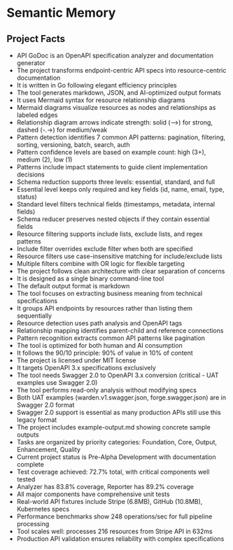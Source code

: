 # Semantic Memory

## Project Facts
- API GoDoc is an OpenAPI specification analyzer and documentation generator
- The project transforms endpoint-centric API specs into resource-centric documentation
- It is written in Go following elegant efficiency principles
- The tool generates markdown, JSON, and AI-optimized output formats
- It uses Mermaid syntax for resource relationship diagrams
- Mermaid diagrams visualize resources as nodes and relationships as labeled edges
- Relationship diagram arrows indicate strength: solid (-->) for strong, dashed (-.->) for medium/weak
- Pattern detection identifies 7 common API patterns: pagination, filtering, sorting, versioning, batch, search, auth
- Pattern confidence levels are based on example count: high (3+), medium (2), low (1)
- Patterns include impact statements to guide client implementation decisions
- Schema reduction supports three levels: essential, standard, and full
- Essential level keeps only required and key fields (id, name, email, type, status)
- Standard level filters technical fields (timestamps, metadata, internal fields)
- Schema reducer preserves nested objects if they contain essential fields
- Resource filtering supports include lists, exclude lists, and regex patterns
- Include filter overrides exclude filter when both are specified
- Resource filters use case-insensitive matching for include/exclude lists
- Multiple filters combine with OR logic for flexible targeting
- The project follows clean architecture with clear separation of concerns
- It is designed as a single binary command-line tool
- The default output format is markdown
- The tool focuses on extracting business meaning from technical specifications
- It groups API endpoints by resources rather than listing them sequentially
- Resource detection uses path analysis and OpenAPI tags
- Relationship mapping identifies parent-child and reference connections
- Pattern recognition extracts common API patterns like pagination
- The tool is optimized for both human and AI consumption
- It follows the 90/10 principle: 90% of value in 10% of content
- The project is licensed under MIT license
- It targets OpenAPI 3.x specifications exclusively
- The tool needs Swagger 2.0 to OpenAPI 3.x conversion (critical - UAT examples use Swagger 2.0)
- The tool performs read-only analysis without modifying specs
- Both UAT examples (warden.v1.swagger.json, forge.swagger.json) are in Swagger 2.0 format
- Swagger 2.0 support is essential as many production APIs still use this legacy format
- The project includes example-output.md showing concrete sample outputs
- Tasks are organized by priority categories: Foundation, Core, Output, Enhancement, Quality
- Current project status is Pre-Alpha Development with documentation complete
- Test coverage achieved: 72.7% total, with critical components well tested
- Analyzer has 83.8% coverage, Reporter has 89.2% coverage
- All major components have comprehensive unit tests
- Real-world API fixtures include Stripe (6.8MB), GitHub (10.8MB), Kubernetes specs
- Performance benchmarks show 248 operations/sec for full pipeline processing
- Tool scales well: processes 216 resources from Stripe API in 632ms
- Production API validation ensures reliability with complex specifications
